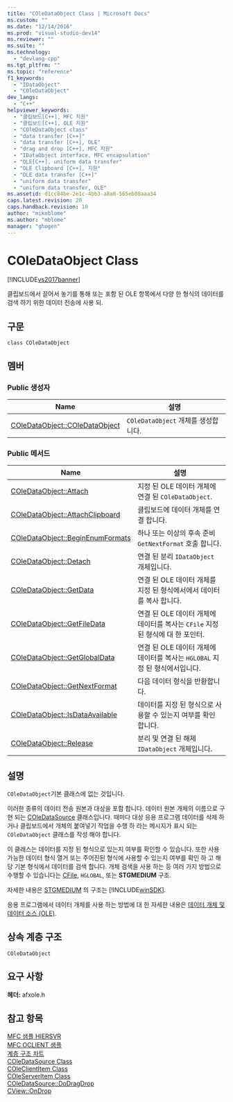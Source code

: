 ```yaml
---
title: "COleDataObject Class | Microsoft Docs"
ms.custom: ""
ms.date: "12/14/2016"
ms.prod: "visual-studio-dev14"
ms.reviewer: ""
ms.suite: ""
ms.technology: 
  - "devlang-cpp"
ms.tgt_pltfrm: ""
ms.topic: "reference"
f1_keywords: 
  - "IDataObject"
  - "COleDataObject"
dev_langs: 
  - "C++"
helpviewer_keywords: 
  - "클립보드[C++], MFC 지원"
  - "클립보드[C++], OLE 지원"
  - "COleDataObject class"
  - "data transfer [C++]"
  - "data transfer [C++], OLE"
  - "drag and drop [C++], MFC 지원"
  - "IDataObject interface, MFC encapsulation"
  - "OLE[C++], uniform data transfer"
  - "OLE Clipboard [C++], 지원"
  - "OLE data transfer [C++]"
  - "uniform data transfer"
  - "uniform data transfer, OLE"
ms.assetid: d1cc84be-2e1c-4bb3-a8a0-565eb08aaa34
caps.latest.revision: 20
caps.handback.revision: 10
author: "mikeblome"
ms.author: "mblome"
manager: "ghogen"
---
```

# COleDataObject Class
[!INCLUDE[vs2017banner](../../assembler/inline/includes/vs2017banner.md)]

클립보드에서 끌어서 놓기를 통해 또는 포함 된 OLE 항목에서 다양 한 형식의 데이터를 검색 하기 위한 데이터 전송에 사용 되.  
  
## 구문  
  
```  
class COleDataObject  
```  
  
## 멤버  
  
### Public 생성자  
  
|Name|설명|  
|----------|--------|  
|[COleDataObject::COleDataObject](../Topic/COleDataObject::COleDataObject.md)|`COleDataObject` 개체를 생성합니다.|  
  
### Public 메서드  
  
|Name|설명|  
|----------|--------|  
|[COleDataObject::Attach](../Topic/COleDataObject::Attach.md)|지정 된 OLE 데이터 개체에 연결 된 `COleDataObject`.|  
|[COleDataObject::AttachClipboard](../Topic/COleDataObject::AttachClipboard.md)|클립보드에 데이터 개체를 연결 합니다.|  
|[COleDataObject::BeginEnumFormats](../Topic/COleDataObject::BeginEnumFormats.md)|하나 또는 이상의 후속 준비 `GetNextFormat` 호출 합니다.|  
|[COleDataObject::Detach](../Topic/COleDataObject::Detach.md)|연결 된 분리 `IDataObject` 개체입니다.|  
|[COleDataObject::GetData](../Topic/COleDataObject::GetData.md)|연결 된 OLE 데이터 개체를 지정 된 형식에서에서 데이터를 복사 합니다.|  
|[COleDataObject::GetFileData](../Topic/COleDataObject::GetFileData.md)|연결 된 OLE 데이터 개체에 데이터를 복사는 `CFile` 지정 된 형식에 대 한 포인터.|  
|[COleDataObject::GetGlobalData](../Topic/COleDataObject::GetGlobalData.md)|연결 된 OLE 데이터 개체에 데이터를 복사는 `HGLOBAL` 지정 된 형식에서입니다.|  
|[COleDataObject::GetNextFormat](../Topic/COleDataObject::GetNextFormat.md)|다음 데이터 형식을 반환합니다.|  
|[COleDataObject::IsDataAvailable](../Topic/COleDataObject::IsDataAvailable.md)|데이터를 지정 된 형식으로 사용할 수 있는지 여부를 확인 합니다.|  
|[COleDataObject::Release](../Topic/COleDataObject::Release.md)|분리 및 연결 된 해제 `IDataObject` 개체입니다.|  
  
## 설명  
 `COleDataObject`기본 클래스에 없는 것입니다.  
  
 이러한 종류의 데이터 전송 원본과 대상을 포함 합니다.  데이터 원본 개체의 이름으로 구현 되는  [COleDataSource](../../mfc/reference/coledatasource-class.md) 클래스입니다.  때마다 대상 응용 프로그램 데이터를 삭제 하거나 클립보드에서 개체의 붙여넣기 작업을 수행 하 라는 메시지가 표시 되는 `COleDataObject` 클래스를 작성 해야 합니다.  
  
 이 클래스는 데이터를 지정 된 형식으로 있는지 여부를 확인할 수 있습니다.  또한 사용 가능한 데이터 형식 열거 또는 주어진된 형식에 사용할 수 있는지 여부를 확인 하 고 해당 기본 형식에서 데이터를 검색 합니다.  개체 검색을 사용 하는 등 여러 가지 방법으로 수행할 수 있습니다는  [CFile](../../mfc/reference/cfile-class.md), `HGLOBAL`, 또는  **STGMEDIUM** 구조.  
  
 자세한 내용은  [STGMEDIUM](http://msdn.microsoft.com/library/windows/desktop/ms683812) 의 구조는 [!INCLUDE[winSDK](../../atl/includes/winsdk_md.md)].  
  
 응용 프로그램에서 데이터 개체를 사용 하는 방법에 대 한 자세한 내용은  [데이터 개체 및 데이터 소스 \(OLE\)](../../mfc/data-objects-and-data-sources-ole.md).  
  
## 상속 계층 구조  
 `COleDataObject`  
  
## 요구 사항  
 **헤더:**  afxole.h  
  
## 참고 항목  
 [MFC 샘플 HIERSVR](../../top/visual-cpp-samples.md)   
 [MFC OCLIENT 샘플](../../top/visual-cpp-samples.md)   
 [계층 구조 차트](../../mfc/hierarchy-chart.md)   
 [COleDataSource Class](../../mfc/reference/coledatasource-class.md)   
 [COleClientItem Class](../../mfc/reference/coleclientitem-class.md)   
 [COleServerItem Class](../../mfc/reference/coleserveritem-class.md)   
 [COleDataSource::DoDragDrop](../Topic/COleDataSource::DoDragDrop.md)   
 [CView::OnDrop](../Topic/CView::OnDrop.md)